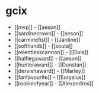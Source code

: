 # gcix

* [[mvp]] - [[aeson]]
* [[sardinecrown]] - [[aeson]]
* [[carminefist]] - [[Jantine]]
* [[softhands]] - [[souta]]
* [[relentlesscannon]] - [[Elvis]]
* [[halflegaward]] - [[aeson]]
* [[hunteraward]] - [[Dunstan]]
* [[dervishaward]] - [[Marley]]
* [[fanfavourite]] - [[Euryalus]]
* [[rookieofyear]] - [[Alexandros]]